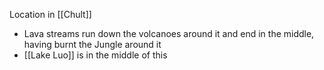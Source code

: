Location in [[Chult]]
- Lava streams run down the volcanoes around it and end in the middle, having burnt the Jungle around it
- [[Lake Luo]] is in the middle of this